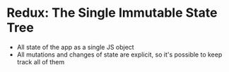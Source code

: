 # Redux: The Single Immutable State Tree

* All state of the app as a single JS object
* All mutations and changes of state are explicit, so it's possible to keep track all of them

